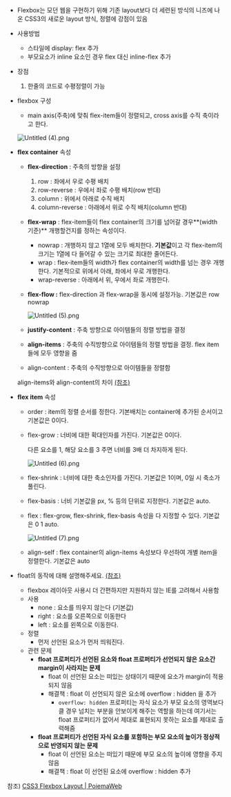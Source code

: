 - Flexbox는 모던 웹을 구현하기 위해 기존 layout보다 더 세련된 방식의 니즈에 나온 CSS3의 새로운 layout 방식, 정렬에 강점이 있음

- 사용방법
  
  - 스타일에 display: flex 추가
  - 부모요소가 inline 요소인 경우 flex 대신 inline-flex 추가

- 장점
  
  1. 한줄의 코드로 수평정렬이 가능

- flexbox 구성
  
  - main axis(주축)에 맞춰 flex-item들이 정렬되고, cross axis를 수직 축이라고 한다.
  
  ![Untitled (4).png](C:\Users\likem\AppData\Roaming\marktext\images\283bd263cab45c149afc9cda67e2c896888950db.png)

- **flex container** 속성
  
  - **flex-direction** : 주축의 방향을 설정
    
    1. row : 좌에서 우로 수평 배치
    2. row-reverse : 우에서 좌로 수평 배치(row 반대)
    3. column : 위에서 아래로 수직 배치
    4. column-reverse : 아래에서 위로 수직 배치(column 반대)
  
  - **flex-wrap** : flex-item들이 flex container의 크기를 넘어갈 경우**(width 기준)** 개행할건지를 정하는 속성이다.
    
    - nowrap : 개행하지 않고 1열에 모두 배치한다. **기본값**이고 각 flex-item의 크기는 1열에 다 들어갈 수 있는 크기로 최대한 줄어든다.
    - wrap : flex-item들의 width가 flex container의 width를 넘는 경우 개행한다. 기본적으로 위에서 아래, 좌에서 우로 개행한다.
    - wrap-reverse : 아래에서 위, 우에서 좌로 개행한다.
  
  - **flex-flow :** flex-direction 과 flex-wrap을 동시에 설정가능. 기본값은 row nowrap
    
    ![Untitled (5).png](C:\Users\likem\AppData\Roaming\marktext\images\4d17f387df511b7df75f5355de9323ebdc05a3a9.png)
  
  - **justify-content** : 주축 방향으로 아이템들의 정렬 방법을 결정
  
  - **align-items** : 주축의 수직방향으로 아이템들의 정렬 방법을 결정. flex item들에 모두 영향을 줌
  
  - align-content : 주축의 수직방향으로 아이템들을 정렬함

  align-items와 align-content의 차이 [(참조)](https://letsgojieun.tistory.com/49)

- **flex item** 속성
  
  - order : item의 정렬 순서를 정한다. 기본배치는 container에 추가된 순서이고 기본값은 0이다.
  
  - flex-grow : 너비에 대한 확대인자를 가진다. 기본값은 0이다.
    
    다른 요소를 1, 해당 요소를 3 주면 너비를 3배 더 차지하게 된다.
    
    ![Untitled (6).png](C:\Users\likem\AppData\Roaming\marktext\images\0df9d465313c0a27e23c0b711d8727b4621a4d92.png)
  
  - flex-shrink : 너비에 대한 축소인자를 가진다. 기본값은 1이며, 0일 시 축소가 풀린다.
  
  - flex-basis : 너비 기본값을 px, % 등의 단위로 지정한다. 기본값은 auto.
  
  - flex : flex-grow, flex-shrink, flex-basis 속성을 다 지정할 수 있다. 기본값은 0 1 auto.
    
    ![Untitled (7).png](C:\Users\likem\AppData\Roaming\marktext\images\26bc8d6bb4b4ff200dcd18a73accd4872721154c.png)
  
  - align-self : flex container의 align-items 속성보다 우선하여 개별 item을 정렬한다. 기본값은 auto

- float의 동작에 대해 설명해주세요. [(참조)](https://poiemaweb.com/css3-float)
  
  - flexbox 레이아웃 사용시 더 간편하지만 지원하지 않는 IE를 고려해서 사용함
  - 사용
    - none : 요소를 띄우지 않는다 (기본값)
    - right : 요소를 오른쪽으로 이동한다
    - left : 요소를 왼쪽으로 이동한다.
  - 정렬
    - 먼저 선언된 요소가 먼저 띄워진다.
  - 관련 문제
    - **float 프로퍼티가 선언된 요소와 float 프로퍼티가 선언되지 않은 요소간 margin이 사라지는 문제**
      - float 이 선언된 요소는 떠있는 상태이기 때문에 요소가 margin이 적용되지 않음
      - 해결책 : float 이 선언되지 않은 요소에 overflow : hidden 을 추가
        - `overflow: hidden` 프로퍼티는 자식 요소가 부모 요소의 영역보다 클 경우 넘치는 부분을 안보이게 해주는 역할을 하는데 여기서는 float 프로퍼티가 없어서 제대로 표현되지 못하는 요소를 제대로 출력해줌
    - **float 프로퍼티가 선언된 자식 요소를 포함하는 부모 요소의 높이가 정상적으로 반영되지 않는 문제**
      - float 이 선언된 요소는 떠있기 때문에 부모 요소의 높이에 영향을 주지 않음
      - 해결책 : float 이 선언된 요소에 overflow : hidden 추가





참조) [CSS3 Flexbox Layout | PoiemaWeb](https://poiemaweb.com/css3-flexbox)



